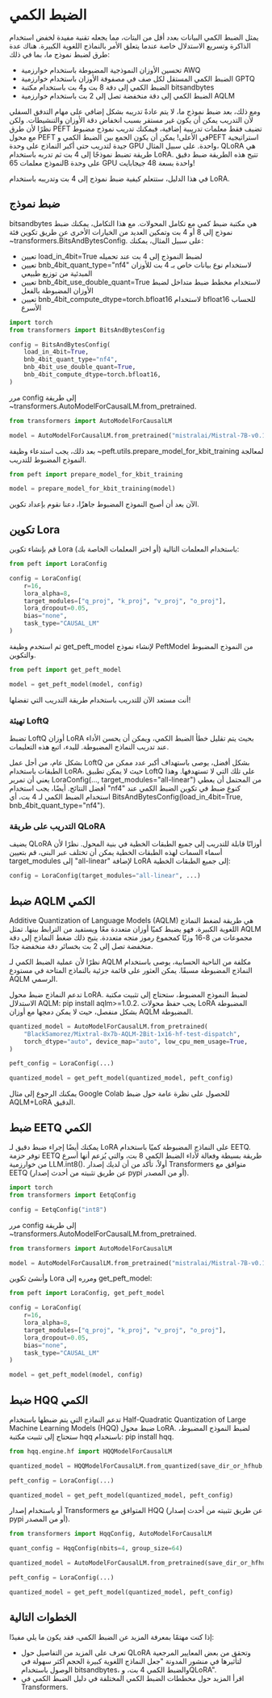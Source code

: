 # الضبط الكمي 

يمثل الضبط الكمي البيانات بعدد أقل من البتات، مما يجعله تقنية مفيدة لخفض استخدام الذاكرة وتسريع الاستدلال خاصة عندما يتعلق الأمر بالنماذج اللغوية الكبيرة. هناك عدة طرق لضبط نموذج ما، بما في ذلك:

- تحسين الأوزان النموذجية المضبوطة باستخدام خوارزمية AWQ
- الضبط الكمي المستقل لكل صف في مصفوفة الأوزان باستخدام خوارزمية GPTQ
- الضبط الكمي إلى دقة 8 بت و4 بت باستخدام مكتبة bitsandbytes
- الضبط الكمي إلى دقة منخفضة تصل إلى 2 بت باستخدام خوارزمية AQLM

ومع ذلك، بعد ضبط نموذج ما، لا يتم عادةً تدريبه بشكل إضافي على مهام التدفق السفلي لأن التدريب يمكن أن يكون غير مستقر بسبب انخفاض دقة الأوزان والتنشيطات. ولكن نظرًا لأن طرق PEFT تضيف فقط معلمات تدريبية إضافية، فيمكنك تدريب نموذج مضبوط مع محول PEFT في الأعلى! يمكن أن يكون الجمع بين الضبط الكمي وPEFT استراتيجية جيدة لتدريب حتى أكبر النماذج على وحدة GPU واحدة. على سبيل المثال، QLoRA هي طريقة تضبط نموذجًا إلى 4 بت ثم تدربه باستخدام LoRA. تتيح هذه الطريقة ضبط دقيق لنموذج معلمات 65B على وحدة GPU واحدة بسعة 48 جيجابايت!

في هذا الدليل، ستتعلم كيفية ضبط نموذج إلى 4 بت وتدريبه باستخدام LoRA.

## ضبط نموذج

bitsandbytes هي مكتبة ضبط كمي مع تكامل المحولات. مع هذا التكامل، يمكنك ضبط نموذج إلى 8 أو 4 بت وتمكين العديد من الخيارات الأخرى عن طريق تكوين فئة ~transformers.BitsAndBytesConfig. على سبيل المثال، يمكنك:

- تعيين load_in_4bit=True لضبط النموذج إلى 4 بت عند تحميله
- تعيين bnb_4bit_quant_type="nf4" لاستخدام نوع بيانات خاص بـ 4 بت للأوزان المبدئية من توزيع طبيعي
- تعيين bnb_4bit_use_double_quant=True لاستخدام مخطط ضبط متداخل لضبط الأوزان المضبوطة بالفعل
- تعيين bnb_4bit_compute_dtype=torch.bfloat16 لاستخدام bfloat16 للحساب الأسرع

```py
import torch
from transformers import BitsAndBytesConfig

config = BitsAndBytesConfig(
    load_in_4bit=True,
    bnb_4bit_quant_type="nf4",
    bnb_4bit_use_double_quant=True,
    bnb_4bit_compute_dtype=torch.bfloat16,
)
```

مرر config إلى طريقة ~transformers.AutoModelForCausalLM.from_pretrained.

```py
from transformers import AutoModelForCausalLM

model = AutoModelForCausalLM.from_pretrained("mistralai/Mistral-7B-v0.1", quantization_config=config)
```

بعد ذلك، يجب استدعاء وظيفة ~peft.utils.prepare_model_for_kbit_training لمعالجة النموذج المضبوط للتدريب.

```py
from peft import prepare_model_for_kbit_training

model = prepare_model_for_kbit_training(model)
```

الآن بعد أن أصبح النموذج المضبوط جاهزًا، دعنا نقوم بإعداد تكوين.

## تكوين Lora

قم بإنشاء تكوين Lora باستخدام المعلمات التالية (أو اختر المعلمات الخاصة بك):

```py
from peft import LoraConfig

config = LoraConfig(
    r=16,
    lora_alpha=8,
    target_modules=["q_proj", "k_proj", "v_proj", "o_proj"],
    lora_dropout=0.05,
    bias="none",
    task_type="CAUSAL_LM"
)
```

ثم استخدم وظيفة get_peft_model لإنشاء نموذج PeftModel من النموذج المضبوط والتكوين.

```py
from peft import get_peft_model

model = get_peft_model(model, config)
```

أنت مستعد الآن للتدريب باستخدام طريقة التدريب التي تفضلها!

### تهيئة LoftQ

تضبط LoftQ أوزان LoRA بحيث يتم تقليل خطأ الضبط الكمي، ويمكن أن يحسن الأداء عند تدريب النماذج المضبوطة. للبدء، اتبع هذه التعليمات.

بشكل عام، من أجل عمل LoftQ بشكل أفضل، يوصى باستهداف أكبر عدد ممكن من الطبقات باستخدام LoRA، حيث لا يمكن تطبيق LoftQ على تلك التي لا تستهدفها. وهذا يعني أن تمرير LoraConfig(..., target_modules="all-linear") من المحتمل أن يعطي أفضل النتائج. أيضًا، يجب استخدام "nf4" كنوع ضبط في تكوين الضبط الكمي عند استخدام الضبط الكمي لـ 4 بت، أي BitsAndBytesConfig(load_in_4bit=True, bnb_4bit_quant_type="nf4").

### التدريب على طريقة QLoRA

يضيف QLoRA أوزانًا قابلة للتدريب إلى جميع الطبقات الخطية في بنية المحول. نظرًا لأن أسماء السمات لهذه الطبقات الخطية يمكن أن تختلف عبر البنى، قم بتعيين target_modules إلى "all-linear" لإضافة LoRA إلى جميع الطبقات الخطية:

```py
config = LoraConfig(target_modules="all-linear", ...)
```

## ضبط AQLM الكمي

Additive Quantization of Language Models (AQLM) هي طريقة لضغط النماذج اللغوية الكبيرة. فهو يضبط كميًا أوزان متعددة معًا ويستفيد من الترابط بينها. تمثل AQLM مجموعات من 8-16 وزنًا كمجموع رموز متجه متعددة. يتيح ذلك ضغط النماذج إلى دقة منخفضة تصل إلى 2 بت بخسائر دقة منخفضة جدًا.

نظرًا لأن عملية الضبط الكمي لـ AQLM مكلفة من الناحية الحسابية، يوصى باستخدام النماذج المضبوطة مسبقًا. يمكن العثور على قائمة جزئية بالنماذج المتاحة في مستودع AQLM الرسمي.

تدعم النماذج ضبط محول LoRA. لضبط النموذج المضبوط، ستحتاج إلى تثبيت مكتبة الاستدلال AQLM: pip install aqlm>=1.0.2. يجب حفظ محولات LoRA المضبوطة بشكل منفصل، حيث لا يمكن دمجها مع أوزان AQLM المضبوطة.

```py
quantized_model = AutoModelForCausalLM.from_pretrained(
    "BlackSamorez/Mixtral-8x7b-AQLM-2Bit-1x16-hf-test-dispatch",
    torch_dtype="auto", device_map="auto", low_cpu_mem_usage=True,
)

peft_config = LoraConfig(...)

quantized_model = get_peft_model(quantized_model, peft_config)
```

يمكنك الرجوع إلى مثال Google Colab للحصول على نظرة عامة حول ضبط AQLM+LoRA الدقيق.

## ضبط EETQ الكمي

يمكنك أيضًا إجراء ضبط دقيق لـ LoRA على النماذج المضبوطة كميًا باستخدام EETQ. توفر حزمة EETQ طريقة بسيطة وفعالة لأداء الضبط الكمي 8 بت، والتي يُزعم أنها أسرع من خوارزمية LLM.int8(). أولاً، تأكد من أن لديك إصدار Transformers متوافق مع EETQ (عن طريق تثبيته من أحدث إصدار pypi أو من المصدر).

```py
import torch
from transformers import EetqConfig

config = EetqConfig("int8")
```

مرر config إلى طريقة ~transformers.AutoModelForCausalLM.from_pretrained.

```py
from transformers import AutoModelForCausalLM

model = AutoModelForCausalLM.from_pretrained("mistralai/Mistral-7B-v0.1", quantization_config=config)
```

وأنشئ تكوين Lora ومرره إلى get_peft_model:

```py
from peft import LoraConfig, get_peft_model

config = LoraConfig(
    r=16,
    lora_alpha=8,
    target_modules=["q_proj", "k_proj", "v_proj", "o_proj"],
    lora_dropout=0.05,
    bias="none",
    task_type="CAUSAL_LM"
)

model = get_peft_model(model, config)
```

## ضبط HQQ الكمي

تدعم النماذج التي يتم ضبطها باستخدام Half-Quadratic Quantization of Large Machine Learning Models (HQQ) ضبط محول LoRA. لضبط النموذج المضبوط، ستحتاج إلى تثبيت مكتبة hqq باستخدام: pip install hqq.

```py
from hqq.engine.hf import HQQModelForCausalLM

quantized_model = HQQModelForCausalLM.from_quantized(save_dir_or_hfhub, device='cuda')

peft_config = LoraConfig(...)

quantized_model = get_peft_model(quantized_model, peft_config)
```

أو باستخدام إصدار Transformers المتوافق مع HQQ (عن طريق تثبيته من أحدث إصدار pypi أو من المصدر).

```python
from transformers import HqqConfig, AutoModelForCausalLM

quant_config = HqqConfig(nbits=4, group_size=64)

quantized_model = AutoModelForCausalLM.from_pretrained(save_dir_or_hfhub, device='cuda', quantization_config=quant_config)

peft_config = LoraConfig(...)

quantized_model = get_peft_model(quantized_model, peft_config)
```

## الخطوات التالية

إذا كنت مهتمًا بمعرفة المزيد عن الضبط الكمي، فقد يكون ما يلي مفيدًا:

- تعرف على المزيد من التفاصيل حول QLoRA وتحقق من بعض المعايير المرجعية لتأثيرها في منشور المدونة "جعل النماذج اللغوية كبيرة الحجم أكثر سهولة في الوصول باستخدام bitsandbytes، والضبط الكمي 4 بت، وQLoRA".
- اقرأ المزيد حول مخططات الضبط الكمي المختلفة في دليل الضبط الكمي في Transformers.